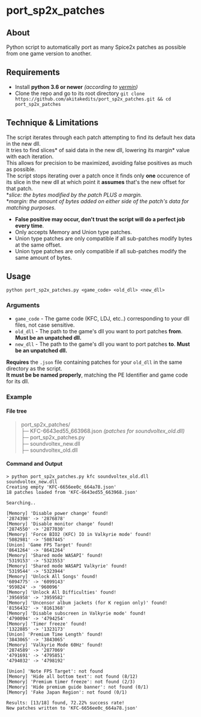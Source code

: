 # port_sp2x_patches

## About

Python script to automatically port as many Spice2x patches as possible from one game version to another.

## Requirements

- Install **python 3.6 or newer** *(according to [vermin](https://github.com/netromdk/vermin))*
- Clone the repo and go to its root directory `git clone https://github.com/akitakedits/port_sp2x_patches.git && cd port_sp2x_patches`

## Technique & Limitations

The script iterates through each patch attempting to find its default hex data in the new dll.  
It tries to find slices\* of said data in the new dll, lowering its margin\* value with each iteration.  
This allows for precision to be maximized, avoiding false positives as much as possible.  
The script stops iterating over a patch once it finds only **one** occurence of its slice in the new dll at which point it **assumes** that's the new offset for that patch.  
\**slice: the bytes modified by the patch PLUS a margin.*  
\**margin: the amount of bytes added on either side of the patch's data for matching purposes.*

- **False positive may occur, don't trust the script will do a perfect job every time**.
- Only accepts Memory and Union type patches.
- Union type patches are only compatible if all sub-patches modify bytes at the same offset.
- Union type patches are only compatible if all sub-patches modify the same amount of bytes.

## Usage

`python port_sp2x_patches.py <game_code> <old_dll> <new_dll>`

### Arguments

- `game_code` - The game code (KFC, LDJ, etc..) corresponding to your dll files, not case sensitive.
- `old_dll` - The path to the game's dll you want to port patches **from**. **Must be an unpatched dll.**
- `new_dll` - The path to the game's dll you want to port patches **to**. **Must be an unpatched dll.**

**Requires** the `.json` file containing patches for your `old_dll` in the same directory as the script.  
**It must be be named properly**, matching the PE Identifier and game code for its dll.  

### Example

#### File tree
> port_sp2x_patches/  
> ├─ KFC-6643ed55_663968.json *(patches for soundvoltex_old.dll)*  
> ├─ port_sp2x_patches.py  
> ├─ soundvoltex_new.dll  
> ├─ soundvoltex_old.dll  

#### Command and Output
```
> python port_sp2x_patches.py kfc soundvoltex_old.dll soundvoltex_new.dll
Creating empty 'KFC-6656ee0c_664a78.json'
18 patches loaded from 'KFC-6643ed55_663968.json'

Searching..

[Memory] 'Disable power change' found!
'2874398' -> '2876878'
[Memory] 'Disable monitor change' found!
'2874550' -> '2877030'
[Memory] 'Force BIO2 (KFC) IO in Valkyrie mode' found!
'5082981' -> '5087445'
[Union] 'Game FPS Target' found!
'8641264' -> '8641264'
[Memory] 'Shared mode WASAPI' found!
'5319153' -> '5323553'
[Memory] 'Shared mode WASAPI Valkyrie' found!
'5319544' -> '5323944'
[Memory] 'Unlock All Songs' found!
'6094775' -> '6099143'
'959824' -> '960096'
[Memory] 'Unlock All Difficulties' found!
'3956958' -> '3959582'
[Memory] 'Uncensor album jackets (for K region only)' found!
'8156432' -> '8161368'
[Memory] 'Disable subscreen in Valkyrie mode' found!
'4790094' -> '4794254'
[Memory] 'Timer freeze' found!
'1322885' -> '1323173'
[Union] 'Premium Time Length' found!
'3843065' -> '3843065'
[Memory] 'Valkyrie Mode 60Hz' found!
'2874589' -> '2877069'
'4791691' -> '4795851'
'4794032' -> '4798192'

[Union] 'Note FPS Target': not found
[Memory] 'Hide all bottom text': not found (8/12)
[Memory] 'Premium timer freeze': not found (2/3)
[Memory] 'Hide premium guide banner': not found (0/1)
[Memory] 'Fake Japan Region': not found (0/1)

Results: [13/18] found, 72.22% success rate!
New patches written to 'KFC-6656ee0c_664a78.json'
```